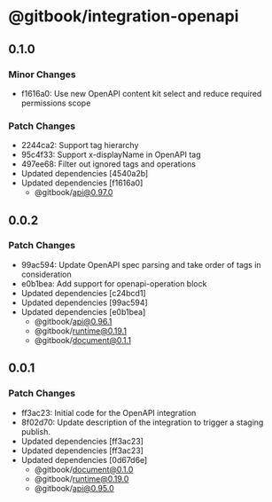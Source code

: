 # @gitbook/integration-openapi

## 0.1.0

### Minor Changes

-   f1616a0: Use new OpenAPI content kit select and reduce required permissions scope

### Patch Changes

-   2244ca2: Support tag hierarchy
-   95c4f33: Support x-displayName in OpenAPI tag
-   497ee68: Filter out ignored tags and operations
-   Updated dependencies [4540a2b]
-   Updated dependencies [f1616a0]
    -   @gitbook/api@0.97.0

## 0.0.2

### Patch Changes

-   99ac594: Update OpenAPI spec parsing and take order of tags in consideration
-   e0b1bea: Add support for openapi-operation block
-   Updated dependencies [c24bcd1]
-   Updated dependencies [99ac594]
-   Updated dependencies [e0b1bea]
    -   @gitbook/api@0.96.1
    -   @gitbook/runtime@0.19.1
    -   @gitbook/document@0.1.1

## 0.0.1

### Patch Changes

-   ff3ac23: Initial code for the OpenAPI integration
-   8f02d70: Update description of the integration to trigger a staging publish.
-   Updated dependencies [ff3ac23]
-   Updated dependencies [ff3ac23]
-   Updated dependencies [0d67d6e]
    -   @gitbook/document@0.1.0
    -   @gitbook/runtime@0.19.0
    -   @gitbook/api@0.95.0

